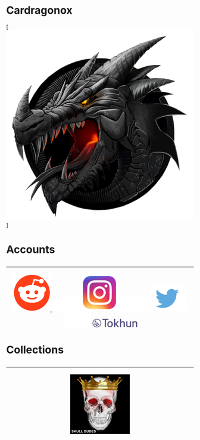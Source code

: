 # Cardragonox

[![](man/figures/logo.png)]

# Accounts
<p align="center"> <img src="man/figures/divider.png"></p>

<p align="center">

<a href="https://www.reddit.com/user/cardragonox/" target="_blank">
<img src="man/figures/reddit.png" width="100"/>
</a>
<img src="man/figures/blank.png" height="40"/>
<a href="https://instagram.com/cardragonox" target="_blank"><img src="man/figures/instagram.png" width="100"/></a> 
<img src="man/figures/blank.png" height="40"/>
<a href="https://twitter.com/cardragonox" target="_blank"><img src="man/figures/twitter.png" width="100"/></a> 
<img src="man/figures/blank.png" height="40"/>
<a href="https://tokhun.io/cardragonox" target="_blank"><img src="man/figures/tokhun.png" width="120"/></a> 
</p>

# Collections
<p align="center"> <img src="man/figures/divider.png"></p>

<p align="center">
<a href="https://cardragonox.github.io/cardragonox/articles/vignette_collections.html#skulldudes" target="_blank"><img src="man/figures/skulldudes.png" width="160"/></a>
</p>


